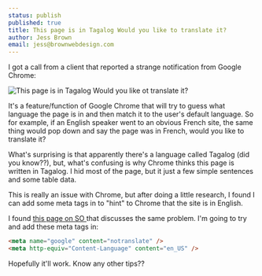 ```yaml
---
status: publish
published: true
title: This page is in Tagalog Would you like to translate it?
author: Jess Brown
email: jess@brownwebdesign.com
---
```



I got a call from a client that reported a strange notification from
Google Chrome:

![This page is in Tagalog  Would you like ot translate it?][1]

It's a feature/function of Google Chrome that will try to guess what language the page is in and then match it to the user's default language. So for example, if an English speaker went to an obvious French site, the same thing would pop down and say the page was in French, would you like to translate it?

What's surprising is that apparently there's a language called Tagalog (did you know??), but, what's confusing is why Chrome thinks this page is written in Tagalog. I hid most of the page, but it just a few simple sentences and some table data.

This is really an issue with Chrome, but after doing a little research, I found I can add some meta tags in to "hint" to Chrome that the site is in English.

I found [ this page on SO ][2] that discusses the same problem. I'm going to try and add these meta tags in:

```html
<meta name="google" content="notranslate" />
<meta http-equiv="Content-Language" content="en_US" />
```

Hopefully it'll work. Know any other tips??

[1]:/images/blog/tagalog.png
[2]:http://stackoverflow.com/questions/2980520/how-to-specify-your-webpages-language-so-google-chrome-doesnt-offer-to-transla

